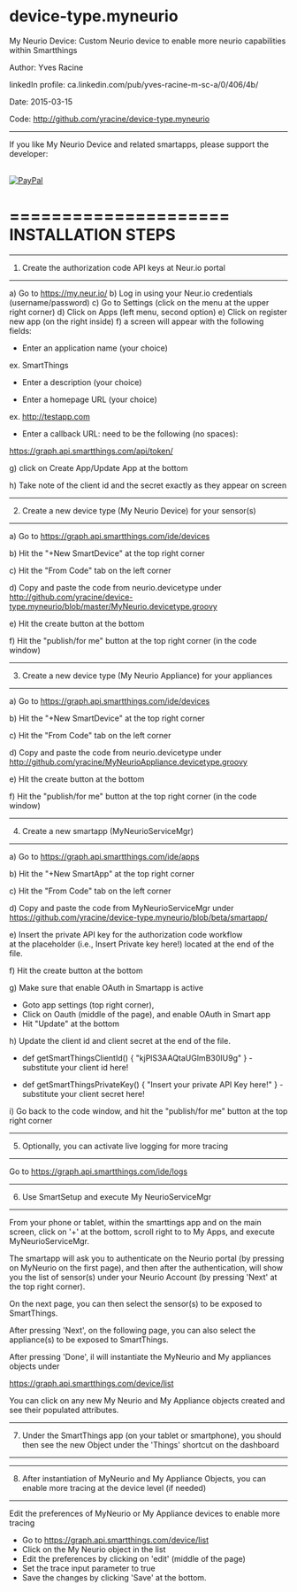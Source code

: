 # device-type.myneurio
My Neurio Device:  Custom Neurio device to enable more neurio capabilities within Smartthings 

Author:             Yves Racine

linkedIn profile:   ca.linkedin.com/pub/yves-racine-m-sc-a/0/406/4b/

Date:               2015-03-15

Code: http://github.com/yracine/device-type.myneurio

**************************************************************************************************
If you like My Neurio Device and related smartapps, please support the developer:


<br/> [![PayPal](https://www.paypalobjects.com/en_US/i/btn/btn_donate_SM.gif)](
https://www.paypal.com/cgi-bin/webscr?cmd=_donations&business=yracine%40yahoo%2ecom&lc=US&item_name=Maisons%20ecomatiq&no_note=0&currency_code=USD&bn=PP%2dDonationsBF%3abtn_donateCC_LG%2egif%3aNonHostedGuest)


=====================
INSTALLATION STEPS
=====================



******************************************************************************************
1) Create the authorization code API keys at Neur.io portal
******************************************************************************************

a) Go to https://my.neur.io/
b) Log in using your Neur.io credentials (username/password)
c) Go to Settings (click on the menu at the upper right corner)
d) Click on Apps (left menu, second option)
e) Click on register new app (on the right inside)
f) a screen will appear with the following fields:

- Enter an application name (your choice)

ex. SmartThings
- Enter a description (your choice)

- Enter a homepage URL (your choice)
 

ex. http://testapp.com
-  Enter a callback URL: need to be the following (no spaces):

https://graph.api.smartthings.com/api/token/

g) click on Create App/Update App at the bottom

h) Take note of the client id and the secret exactly as they appear on screen

******************************************************************************************
2) Create a new device type (My Neurio Device) for your sensor(s)
******************************************************************************************


a) Go to https://graph.api.smartthings.com/ide/devices

b) Hit the "+New SmartDevice" at the top right corner

c) Hit the "From Code" tab on the left corner

d) Copy and paste the code from neurio.devicetype
under http://github.com/yracine/device-type.myneurio/blob/master/MyNeurio.devicetype.groovy

e) Hit the create button at the bottom

f) Hit the "publish/for me" button at the top right corner (in the code window)

******************************************************************************************
3) Create a new device type (My Neurio Appliance) for your appliances
******************************************************************************************


a) Go to https://graph.api.smartthings.com/ide/devices

b) Hit the "+New SmartDevice" at the top right corner

c) Hit the "From Code" tab on the left corner

d) Copy and paste the code from neurio.devicetype
under http://github.com/yracine/MyNeurioAppliance.devicetype.groovy

e) Hit the create button at the bottom

f) Hit the "publish/for me" button at the top right corner (in the code window)

******************************************************************************************
4) Create a new smartapp (MyNeurioServiceMgr)
******************************************************************************************

a) Go to https://graph.api.smartthings.com/ide/apps

b) Hit the "+New SmartApp" at the top right corner

c) Hit the "From Code" tab on the left corner

d) Copy and paste the code from MyNeurioServiceMgr
under https://github.com/yracine/device-type.myneurio/blob/beta/smartapp/

e) Insert the private API key for the authorization code workflow  
at the placeholder (i.e., Insert Private key here!) located at the end of the file.

f) Hit the create button at the bottom

g) Make sure that enable OAuth in Smartapp is active 

* Goto app settings (top right corner), 
* Click on Oauth (middle of the page), and enable OAuth in Smart app
* Hit "Update" at the bottom

h) Update the client id and client secret at the end of the file.

- def getSmartThingsClientId() { "kjPlS3AAQtaUGlmB30IU9g" } - substitute your client id here!

- def getSmartThingsPrivateKey() { "Insert your private API Key here!" } - substitute your client secret here!


i) Go back to the code window, and hit the "publish/for me" button at the top right corner 

******************************************************************************************
5) Optionally, you can activate live logging for more tracing
******************************************************************************************

Go to https://graph.api.smartthings.com/ide/logs


******************************************************************************************
6) Use SmartSetup and execute My NeurioServiceMgr
******************************************************************************************

From your phone or tablet, within the smarttings app and on the main screen, click on '+' at the bottom, scroll right to to 
My Apps, and execute MyNeurioServiceMgr.

The smartapp will ask you to authenticate on the Neurio portal (by pressing on MyNeurio on the first page), and then
after the authentication, will show you the list of sensor(s) under your Neurio Account (by pressing 'Next' at the top right
corner). 

On the next page, you can then select the sensor(s) to be exposed to SmartThings.

After pressing 'Next', on the following page, you can also select the appliance(s) to be exposed to SmartThings.

After pressing 'Done', il will instantiate the MyNeurio and My appliances objects under 

https://graph.api.smartthings.com/device/list

You can click on any new My Neurio and My Appliance objects created and see their populated attributes.


******************************************************************************************
7) Under the SmartThings app (on your tablet or smartphone), you should then
see the new Object under the 'Things' shortcut on the dashboard
******************************************************************************************

******************************************************************************************
8) After instantiation of MyNeurio and My Appliance Objects, you can enable more tracing 
at the device level (if needed)
******************************************************************************************

Edit the preferences of MyNeurio or My Appliance devices to enable more tracing

- Go to https://graph.api.smartthings.com/device/list
- Click on the My Neurio object in the list
- Edit the preferences by clicking on 'edit' (middle of the page) 
- Set the trace input parameter to true 
- Save the changes by clicking 'Save' at the bottom.



